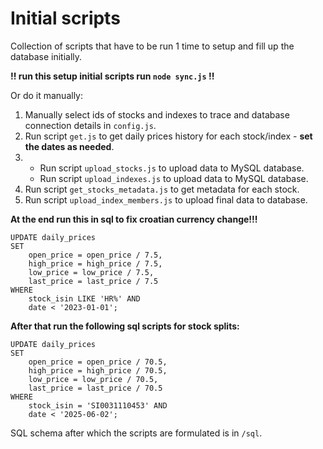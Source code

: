 # Initial scripts
Collection of scripts that have to be run 1 time to setup and fill up the database initially.


**!! run this setup initial scripts run `node sync.js` !!**


Or do it manually:
1. Manually select ids of stocks and indexes to trace and database connection details in `config.js`.
2. Run script `get.js` to get daily prices history for each stock/index - **set the dates as needed**.
3. - Run script `upload_stocks.js` to upload data to MySQL database.
   - Run script `upload_indexes.js` to upload data to MySQL database.
4. Run script `get_stocks_metadata.js` to get metadata for each stock.
5. Run script `upload_index_members.js` to upload final data to database.


**At the end run this in sql to fix croatian currency change!!!**
```
UPDATE daily_prices
SET
    open_price = open_price / 7.5,
    high_price = high_price / 7.5,
    low_price = low_price / 7.5,
    last_price = last_price / 7.5
WHERE
    stock_isin LIKE 'HR%' AND
    date < '2023-01-01';

```

**After that run the following sql scripts for stock splits:**
```
UPDATE daily_prices
SET
    open_price = open_price / 70.5,
    high_price = high_price / 70.5,
    low_price = low_price / 70.5,
    last_price = last_price / 70.5
WHERE
    stock_isin = 'SI0031110453' AND
    date < '2025-06-02';
```

SQL schema after which the scripts are formulated is in `/sql`.

